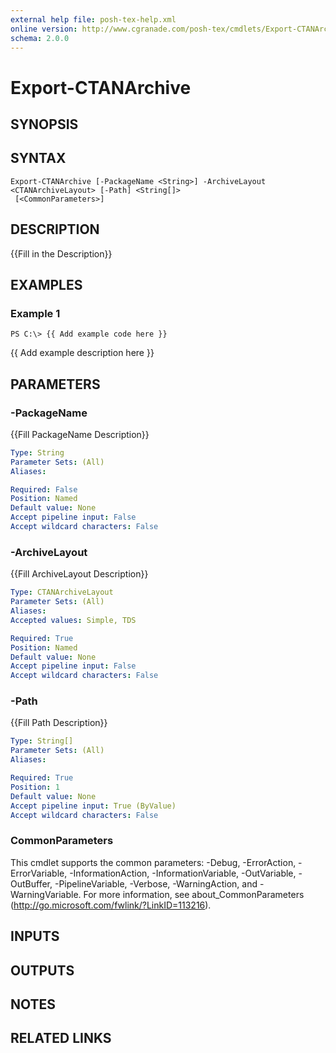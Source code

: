 ```yaml
---
external help file: posh-tex-help.xml
online version: http://www.cgranade.com/posh-tex/cmdlets/Export-CTANArchive/
schema: 2.0.0
---
```


# Export-CTANArchive

## SYNOPSIS

## SYNTAX

```
Export-CTANArchive [-PackageName <String>] -ArchiveLayout <CTANArchiveLayout> [-Path] <String[]>
 [<CommonParameters>]
```

## DESCRIPTION
{{Fill in the Description}}

## EXAMPLES

### Example 1
```
PS C:\> {{ Add example code here }}
```

{{ Add example description here }}

## PARAMETERS

### -PackageName
{{Fill PackageName Description}}

```yaml
Type: String
Parameter Sets: (All)
Aliases: 

Required: False
Position: Named
Default value: None
Accept pipeline input: False
Accept wildcard characters: False
```

### -ArchiveLayout
{{Fill ArchiveLayout Description}}

```yaml
Type: CTANArchiveLayout
Parameter Sets: (All)
Aliases: 
Accepted values: Simple, TDS

Required: True
Position: Named
Default value: None
Accept pipeline input: False
Accept wildcard characters: False
```

### -Path
{{Fill Path Description}}

```yaml
Type: String[]
Parameter Sets: (All)
Aliases: 

Required: True
Position: 1
Default value: None
Accept pipeline input: True (ByValue)
Accept wildcard characters: False
```

### CommonParameters
This cmdlet supports the common parameters: -Debug, -ErrorAction, -ErrorVariable, -InformationAction, -InformationVariable, -OutVariable, -OutBuffer, -PipelineVariable, -Verbose, -WarningAction, and -WarningVariable. For more information, see about_CommonParameters (http://go.microsoft.com/fwlink/?LinkID=113216).

## INPUTS

## OUTPUTS

## NOTES

## RELATED LINKS

